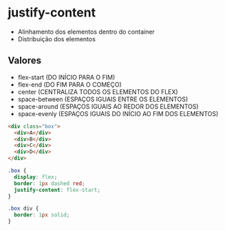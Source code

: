 # justify-content

- Alinhamento dos elementos dentro do container
- Distribuição dos elementos

## Valores

- flex-start (DO INÍCIO PARA O FIM)
- flex-end (DO FIM PARA O COMEÇO)
- center (CENTRALIZA TODOS OS ELEMENTOS DO FLEX)
- space-between (ESPAÇOS IGUAIS ENTRE OS ELEMENTOS)
- space-around (ESPAÇOS IGUAIS AO REDOR DOS ELEMENTOS)
- space-evenly (ESPAÇOS IGUAIS DO INÍCIO AO FIM DOS ELEMENTOS)


```HTML
<div class="box">
  <div>A</div>
  <div>B</div>
  <div>C</div>
  <div>D</div>
</div>
```

```CSS
.box {
  display: flex;
  border: 1px dashed red;
  justify-content: flex-start;
}

.box div {
  border: 1px solid;
}
```